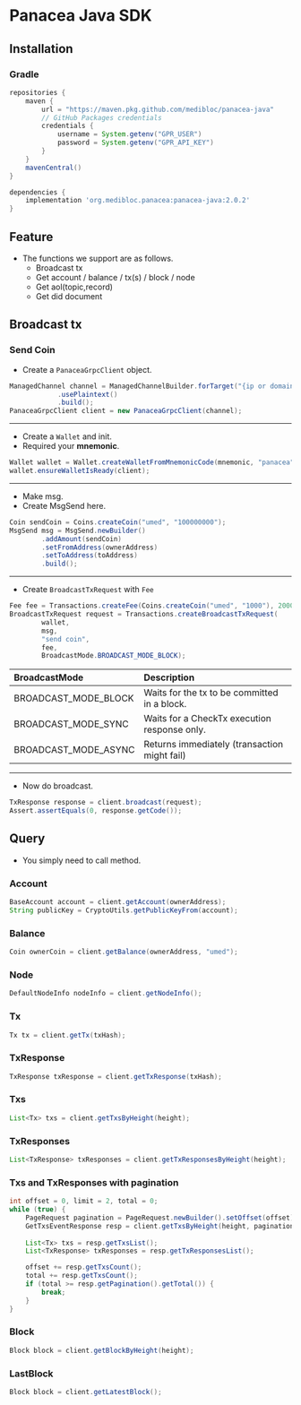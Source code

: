 # Panacea Java SDK

## Installation

### Gradle

```gradle
repositories {
    maven {
        url = "https://maven.pkg.github.com/medibloc/panacea-java"
        // GitHub Packages credentials
        credentials {
            username = System.getenv("GPR_USER")
            password = System.getenv("GPR_API_KEY")
        }
    }
    mavenCentral()
}

dependencies {
    implementation 'org.medibloc.panacea:panacea-java:2.0.2'
}
```

## Feature
* The functions we support are as follows.
    * Broadcast tx
    * Get account / balance / tx(s) / block / node
    * Get aol(topic,record)
    * Get did document

## Broadcast tx
### Send Coin
* Create a `PanaceaGrpcClient` object.
```java
ManagedChannel channel = ManagedChannelBuilder.forTarget("{ip or domain}:{port}")
            .usePlaintext()
            .build();
PanaceaGrpcClient client = new PanaceaGrpcClient(channel);
```
***
* Create a `Wallet` and init.
* Required your **mnemonic**.
```java
Wallet wallet = Wallet.createWalletFromMnemonicCode(mnemonic, "panacea", 0);
wallet.ensureWalletIsReady(client);
```
***
* Make msg.
* Create MsgSend here.
```java
Coin sendCoin = Coins.createCoin("umed", "100000000");
MsgSend msg = MsgSend.newBuilder()
        .addAmount(sendCoin)
        .setFromAddress(ownerAddress)
        .setToAddress(toAddress)
        .build();
```
***
* Create `BroadcastTxRequest` with `Fee`
```java
Fee fee = Transactions.createFee(Coins.createCoin("umed", "1000"), 200000);
BroadcastTxRequest request = Transactions.createBroadcastTxRequest(
        wallet,
        msg,
        "send coin",
        fee,
        BroadcastMode.BROADCAST_MODE_BLOCK);
```

|BroadcastMode|Description|
|:---|:---|
| BROADCAST_MODE_BLOCK | Waits for the tx to be committed in a block. |
| BROADCAST_MODE_SYNC | Waits for a CheckTx execution response only. |
| BROADCAST_MODE_ASYNC | Returns immediately (transaction might fail) |

***
* Now do broadcast.
```java
TxResponse response = client.broadcast(request);
Assert.assertEquals(0, response.getCode());
```

## Query
* You simply need to call method.

### Account

```java
BaseAccount account = client.getAccount(ownerAddress);
String publicKey = CryptoUtils.getPublicKeyFrom(account);
```

### Balance
```java
Coin ownerCoin = client.getBalance(ownerAddress, "umed");
```

### Node
```java
DefaultNodeInfo nodeInfo = client.getNodeInfo();
```

### Tx
```java
Tx tx = client.getTx(txHash);
```

### TxResponse
```java
TxResponse txResponse = client.getTxResponse(txHash);
```

### Txs
```java
List<Tx> txs = client.getTxsByHeight(height);
```

### TxResponses
```java
List<TxResponse> txResponses = client.getTxResponsesByHeight(height);
```

### Txs and TxResponses with pagination
```java
int offset = 0, limit = 2, total = 0;
while (true) {
    PageRequest pagination = PageRequest.newBuilder().setOffset(offset).setLimit(limit).setCountTotal(true).build();
    GetTxsEventResponse resp = client.getTxsByHeight(height, pagination);
    
    List<Tx> txs = resp.getTxsList();
    List<TxResponse> txResponses = resp.getTxResponsesList();

    offset += resp.getTxsCount();
    total += resp.getTxsCount();
    if (total >= resp.getPagination().getTotal()) {
        break;
    }
}
```

### Block
```java
Block block = client.getBlockByHeight(height);
```

### LastBlock
```java
Block block = client.getLatestBlock();
```
